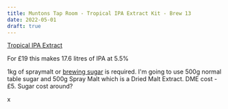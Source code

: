 ```yaml
---
title: Muntons Tap Room - Tropical IPA Extract Kit - Brew 13
date: 2022-05-01
draft: true 
---
```


[Tropical IPA Extract](https://www.themaltmiller.co.uk/product/muntons-tap-room-tropical-ipa-1-5kg/)

For £19 this makes 17.6 litres of IPA at 5.5%

1kg of spraymalt or [brewing sugar](https://www.home-brew-online.com/brewing-sugar-1kg/) is required. I'm going to use 500g normal table sugar and 500g Spray Malt which is a Dried Malt Extract. DME cost - £5. Sugar cost around?

x




